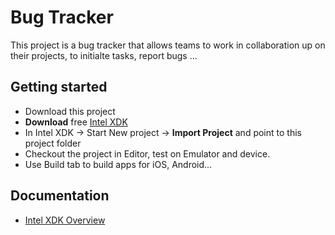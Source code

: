 Bug Tracker
=============================

This project is a bug tracker that allows teams to work in collaboration up on their projects, to initialte tasks, report bugs ...

Getting started
-
- Download this project
- __Download__ free [Intel XDK](http://xdk.intel.com)
- In Intel XDK -> Start New project -> __Import Project__ and point to this project folder
- Checkout the project in Editor, test on Emulator and device.
- Use Build tab to build apps for iOS, Android...

Documentation
-
- [Intel XDK Overview](http://software.intel.com/en-us/html5/xdkdocs)

